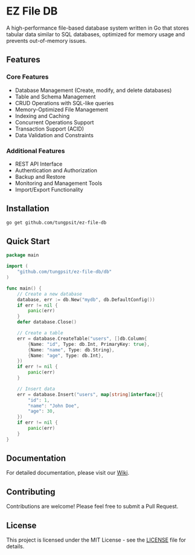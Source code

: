# EZ File DB

A high-performance file-based database system written in Go that stores tabular data similar to SQL databases, optimized for memory usage and prevents out-of-memory issues.

## Features

### Core Features
- Database Management (Create, modify, and delete databases)
- Table and Schema Management
- CRUD Operations with SQL-like queries
- Memory-Optimized File Management
- Indexing and Caching
- Concurrent Operations Support
- Transaction Support (ACID)
- Data Validation and Constraints

### Additional Features
- REST API Interface
- Authentication and Authorization
- Backup and Restore
- Monitoring and Management Tools
- Import/Export Functionality

## Installation

```bash
go get github.com/tungpsit/ez-file-db
```

## Quick Start

```go
package main

import (
    "github.com/tungpsit/ez-file-db/db"
)

func main() {
    // Create a new database
    database, err := db.New("mydb", db.DefaultConfig())
    if err != nil {
        panic(err)
    }
    defer database.Close()

    // Create a table
    err = database.CreateTable("users", []db.Column{
        {Name: "id", Type: db.Int, PrimaryKey: true},
        {Name: "name", Type: db.String},
        {Name: "age", Type: db.Int},
    })
    if err != nil {
        panic(err)
    }

    // Insert data
    err = database.Insert("users", map[string]interface{}{
        "id": 1,
        "name": "John Doe",
        "age": 30,
    })
    if err != nil {
        panic(err)
    }
}
```

## Documentation

For detailed documentation, please visit our [Wiki](https://github.com/tungpsit/ez-file-db/wiki).

## Contributing

Contributions are welcome! Please feel free to submit a Pull Request.

## License

This project is licensed under the MIT License - see the [LICENSE](LICENSE) file for details. 